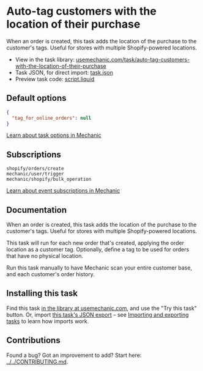 # Auto-tag customers with the location of their purchase

When an order is created, this task adds the location of the purchase to the customer's tags. Useful for stores with multiple Shopify-powered locations.

* View in the task library: [usemechanic.com/task/auto-tag-customers-with-the-location-of-their-purchase](https://usemechanic.com/task/auto-tag-customers-with-the-location-of-their-purchase)
* Task JSON, for direct import: [task.json](../../tasks/auto-tag-customers-with-the-location-of-their-purchase.json)
* Preview task code: [script.liquid](./script.liquid)

## Default options

```json
{
  "tag_for_online_orders": null
}
```

[Learn about task options in Mechanic](https://docs.usemechanic.com/article/471-task-options)

## Subscriptions

```liquid
shopify/orders/create
mechanic/user/trigger
mechanic/shopify/bulk_operation
```

[Learn about event subscriptions in Mechanic](https://docs.usemechanic.com/article/408-subscriptions)

## Documentation

When an order is created, this task adds the location of the purchase to the customer's tags. Useful for stores with multiple Shopify-powered locations.

This task will run for each new order that's created, applying the order location as a customer tag. Optionally, define a tag to be used for orders that have no physical location.

Run this task manually to have Mechanic scan your entire customer base, and each customer's order history.

## Installing this task

Find this task [in the library at usemechanic.com](https://usemechanic.com/task/auto-tag-customers-with-the-location-of-their-purchase), and use the "Try this task" button. Or, import [this task's JSON export](../../tasks/auto-tag-customers-with-the-location-of-their-purchase.json) – see [Importing and exporting tasks](https://docs.usemechanic.com/article/505-importing-and-exporting-tasks) to learn how imports work.

## Contributions

Found a bug? Got an improvement to add? Start here: [../../CONTRIBUTING.md](../../CONTRIBUTING.md).
